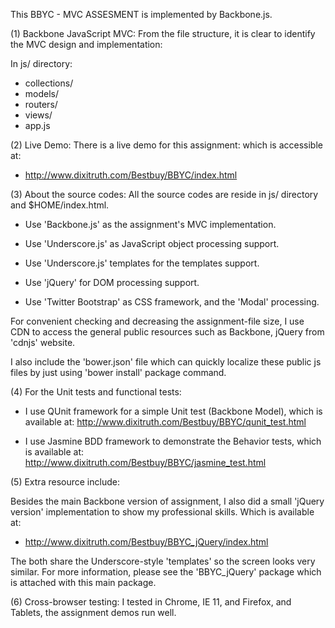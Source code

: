 
This BBYC - MVC ASSESMENT is implemented by Backbone.js.

(1) Backbone JavaScript MVC:
From the file structure, it is clear to identify the MVC design and implementation:

In js/ directory:
- collections/
- models/
- routers/
- views/
- app.js


(2) Live Demo:
There is a live demo for this assignment: which is accessible at:

- http://www.dixitruth.com/Bestbuy/BBYC/index.html


(3) About the source codes:
All the source codes are reside in js/ directory and $HOME/index.html.

- Use 'Backbone.js' as the assignment's MVC implementation.

- Use 'Underscore.js' as JavaScript object processing support.

- Use 'Underscore.js' templates for the templates support.

- Use 'jQuery' for DOM processing support.

- Use 'Twitter Bootstrap' as CSS framework, and the 'Modal' processing.

For convenient checking and decreasing the assignment-file size, I use CDN to access the general public resources such as Backbone, jQuery from 'cdnjs' website.

I also include the 'bower.json' file which can quickly localize these public js files by just using 'bower install' package command.


(4) For the Unit tests and functional tests:

- I use QUnit framework for a simple Unit test (Backbone Model), which is available at:
http://www.dixitruth.com/Bestbuy/BBYC/qunit_test.html

- I use Jasmine BDD framework to demonstrate the Behavior tests, which is available at:
http://www.dixitruth.com/Bestbuy/BBYC/jasmine_test.html


(5) Extra resource include:

Besides the main Backbone version of assignment, I also did a small 'jQuery version' implementation to show my professional skills. Which is available at:

- http://www.dixitruth.com/Bestbuy/BBYC_jQuery/index.html

The both share the Underscore-style 'templates' so the screen looks very similar. For more information, please see the 'BBYC_jQuery' package which is attached with this main package.

(6) Cross-browser testing:
I tested in Chrome, IE 11, and Firefox, and Tablets, the assignment demos run well.
